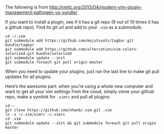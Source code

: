 The following is from
http://rmitc.org/2013/04/modern-vim-plugin-management-pathogen-vs-vundle/

If you want to install a plugin, see if it has a git repo (9 out of 10 times it
has a github repo). Find its git url and add to your `.vim` as a submodule:

    cd ~/.vim
    git submodule add https://github.com/majutsushi/tagbar.git bundle/tagbar
    git submodule add https://github.com/altercation/vim-colors-solarized.git bundle/solarized
    git submodule update --init
    git submodule foreach git pull origin master

When you need to update your plugins, just run the last line to make git pull
updates for all plugins.

Here’s the awesome part: when you’re using a whole new computer and want to get
all your vim settings from the cloud, simply clone your github repo, make a
symlink for `.vimrc` and pull all plugins:

    cd ~
    git clone https://github.com/nhanb/.vim.git .vim
    ln -s ~/.vim/vimrc ~/.vimrc
    cd .vim
    git submodule update --init && git submodule foreach git pull origin master
